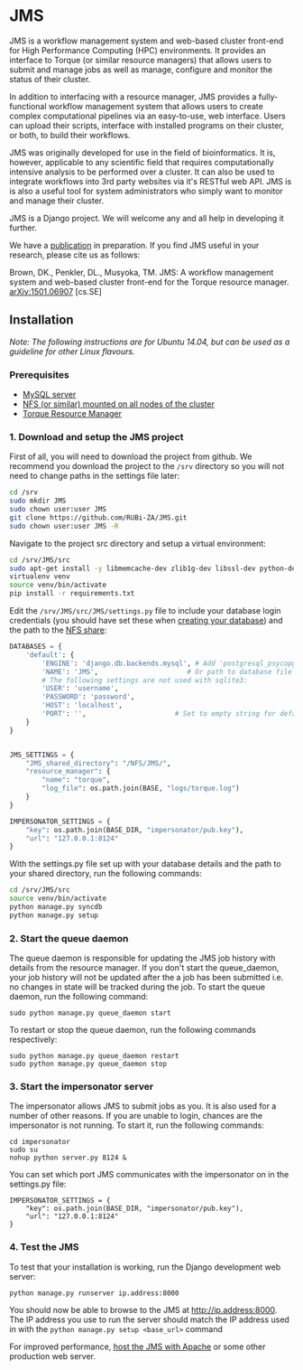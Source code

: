 JMS
===
JMS is a workflow management system and web-based cluster front-end for High Performance Computing (HPC) environments. It provides an interface to Torque (or similar resource managers) that allows users to submit and manage jobs as well as manage, configure and monitor the status of their cluster.

In addition to interfacing with a resource manager, JMS provides a fully-functional workflow management system that allows users to create complex computational pipelines via an easy-to-use, web interface. Users can upload their scripts, interface with installed programs on their cluster, or both, to build their workflows.

JMS was originally developed for use in the field of bioinformatics. It is, however, applicable to any scientific field that requires computationally intensive analysis to be performed over a cluster. It can also be used to integrate workflows into 3rd party websites via it's RESTful web API. JMS is is also a useful tool for system administrators who simply want to monitor and manage their cluster.

JMS is a Django project. We will welcome any and all help in developing it further.

We have a [publication](http://arxiv.org/abs/1501.06907) in preparation. If you find JMS useful in your research, please cite us as follows:

Brown, DK., Penkler, DL., Musyoka, TM. JMS: A workflow management system and web-based cluster front-end for the Torque resource manager. [arXiv:1501.06907](http://arxiv.org/abs/1501.06907) [cs.SE]

Installation
---
*Note: The following instructions are for Ubuntu 14.04, but can be used as a guideline for other Linux flavours.*

### Prerequisites
- [MySQL server](https://github.com/RUBi-ZA/JMS/wiki/Set-up-a-database-for-the-JMS)
- [NFS (or similar) mounted on all nodes of the cluster](https://github.com/RUBi-ZA/JMS/wiki/Set-up-NFS)
- [Torque Resource Manager](https://github.com/RUBi-ZA/JMS/wiki/Set-up-Torque)

### 1. Download and setup the JMS project

First of all, you will need to download the project from github. We recommend you download the project to the `/srv` directory so you will not need to change paths in the settings file later:
``` bash
cd /srv
sudo mkdir JMS
sudo chown user:user JMS
git clone https://github.com/RUBi-ZA/JMS.git
sudo chown user:user JMS -R
```

Navigate to the project src directory and setup a virtual environment:
``` bash
cd /srv/JMS/src
sudo apt-get install -y libmemcache-dev zlib1g-dev libssl-dev python-dev build-essential
virtualenv venv
source venv/bin/activate
pip install -r requirements.txt
```

Edit the `/srv/JMS/src/JMS/settings.py` file to include your database login credentials (you should have set these when [creating your database](https://github.com/RUBi-ZA/JMS/wiki/Set-up-a-database-for-the-JMS)) and the path to the [NFS share](https://github.com/RUBi-ZA/JMS/wiki/Set-up-NFS):

``` python
DATABASES = {
    'default': {
        'ENGINE': 'django.db.backends.mysql', # Add 'postgresql_psycopg2', 'mysql', 'sqlite3' or 'oracle'.
        'NAME': 'JMS',                      # Or path to database file if using sqlite3.
        # The following settings are not used with sqlite3:
        'USER': 'username',
        'PASSWORD': 'password',
        'HOST': 'localhost', 
        'PORT': '',                      # Set to empty string for default.
    }
}


JMS_SETTINGS = {
    "JMS_shared_directory": "/NFS/JMS/",
    "resource_manager": {
        "name": "torque",
        "log_file": os.path.join(BASE, "logs/torque.log")
    }
}

IMPERSONATOR_SETTINGS = {
    "key": os.path.join(BASE_DIR, "impersonator/pub.key"),
    "url": "127.0.0.1:8124"
}

```

With the settings.py file set up with your database details and the path to your shared directory, run the following commands:
``` bash
cd /srv/JMS/src
source venv/bin/activate
python manage.py syncdb
python manage.py setup
```

### 2. Start the queue daemon

The queue daemon is responsible for updating the JMS job history with details from the resource manager. If you don't start the queue_daemon, your job history will not be updated after the a job has been submitted i.e. no changes in state will be tracked during the job. To start the queue daemon, run the following command:
```
sudo python manage.py queue_daemon start
```

To restart or stop the queue daemon, run the following commands respectively:
```
sudo python manage.py queue_daemon restart
sudo python manage.py queue_daemon stop
```

### 3. Start the impersonator server

The impersonator allows JMS to submit jobs as you. It is also used for a number of other reasons. If you are unable to login, chances are the impersonator is not running. To start it, run the following commands:
```
cd impersonator
sudo su
nohup python server.py 8124 &
```

You can set which port JMS communicates with the impersonator on in the settings.py file:

```
IMPERSONATOR_SETTINGS = {
    "key": os.path.join(BASE_DIR, "impersonator/pub.key"),
    "url": "127.0.0.1:8124"
}
```

### 4. Test the JMS

To test that your installation is working, run the Django development web server:
```
python manage.py runserver ip.address:8000
```
You should now be able to browse to the JMS at http://ip.address:8000. The IP address you use to run the server should match the IP address used in with the `python manage.py setup <base_url>` command

For improved performance, [host the JMS with Apache](https://github.com/RUBi-ZA/JMS/wiki/Hosting-with-Apache) or some other production web server.
